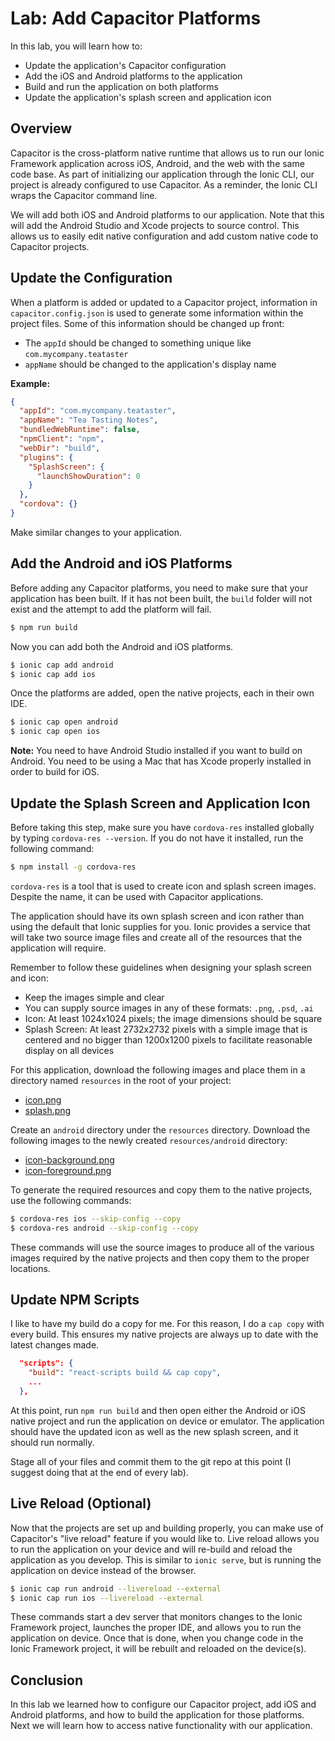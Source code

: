 # Lab: Add Capacitor Platforms

In this lab, you will learn how to:

- Update the application's Capacitor configuration
- Add the iOS and Android platforms to the application
- Build and run the application on both platforms
- Update the application's splash screen and application icon

## Overview

Capacitor is the cross-platform native runtime that allows us to run our Ionic Framework application across iOS, Android, and the web with the same code base. As part of initializing our application through the Ionic CLI, our project is already configured to use Capacitor. As a reminder, the Ionic CLI wraps the Capacitor command line.

We will add both iOS and Android platforms to our application. Note that this will add the Android Studio and Xcode projects to source control. This allows us to easily edit native configuration and add custom native code to Capacitor projects.

## Update the Configuration

When a platform is added or updated to a Capacitor project, information in `capacitor.config.json` is used to generate some information within the project files. Some of this information should be changed up front:

- The `appId` should be changed to something unique like `com.mycompany.teataster`
- `appName` should be changed to the application's display name

**Example:**

```json
{
  "appId": "com.mycompany.teataster",
  "appName": "Tea Tasting Notes",
  "bundledWebRuntime": false,
  "npmClient": "npm",
  "webDir": "build",
  "plugins": {
    "SplashScreen": {
      "launchShowDuration": 0
    }
  },
  "cordova": {}
}
```

Make similar changes to your application.

## Add the Android and iOS Platforms

Before adding any Capacitor platforms, you need to make sure that your application has been built. If it has not been built, the `build` folder will not exist and the attempt to add the platform will fail.

```bash
$ npm run build
```

Now you can add both the Android and iOS platforms.

```bash
$ ionic cap add android
$ ionic cap add ios
```

Once the platforms are added, open the native projects, each in their own IDE.

```bash
$ ionic cap open android
$ ionic cap open ios
```

**Note:** You need to have Android Studio installed if you want to build on Android. You need to be using a Mac that has Xcode properly installed in order to build for iOS.

## Update the Splash Screen and Application Icon

Before taking this step, make sure you have `cordova-res` installed globally by typing `cordova-res --version`. If you do not have it installed, run the following command:

```bash
$ npm install -g cordova-res
```

`cordova-res` is a tool that is used to create icon and splash screen images. Despite the name, it can be used with Capacitor applications.

The application should have its own splash screen and icon rather than using the default that Ionic supplies for you. Ionic provides a service that will take two source image files and create all of the resources that the application will require.

Remember to follow these guidelines when designing your splash screen and icon:

- Keep the images simple and clear
- You can supply source images in any of these formats: `.png`, `.psd`, `.ai`
- Icon: At least 1024x1024 pixels; the image dimensions should be square
- Splash Screen: At least 2732x2732 pixels with a simple image that is centered and no bigger than 1200x1200 pixels to facilitate reasonable display on all devices

For this application, download the following images and place them in a directory named `resources` in the root of your project:

- <a download href="/assets/packages/ionic-react/icon.png">icon.png</a>
- <a download href="/assets/packages/ionic-react/splash.png">splash.png</a>

Create an `android` directory under the `resources` directory. Download the following images to the newly created `resources/android` directory:

- <a download href="/assets/packages/ionic-react/icon-background.png">icon-background.png</a>
- <a download href="/assets/packages/ionic-react/icon-foreground.png">icon-foreground.png</a>

To generate the required resources and copy them to the native projects, use the following commands:

```bash
$ cordova-res ios --skip-config --copy
$ cordova-res android --skip-config --copy
```

These commands will use the source images to produce all of the various images required by the native projects and then copy them to the proper locations.

## Update NPM Scripts

I like to have my build do a copy for me. For this reason, I do a `cap copy` with every build. This ensures my native projects are always up to date with the latest changes made.

```JSON
  "scripts": {
    "build": "react-scripts build && cap copy",
    ...
  },
```

At this point, run `npm run build` and then open either the Android or iOS native project and run the application on device or emulator. The application should have the updated icon as well as the new splash screen, and it should run normally.

Stage all of your files and commit them to the git repo at this point (I suggest doing that at the end of every lab).

## Live Reload (Optional)

Now that the projects are set up and building properly, you can make use of Capacitor's "live reload" feature if you would like to. Live reload allows you to run the application on your device and will re-build and reload the application as you develop. This is similar to `ionic serve`, but is running the application on device instead of the browser.

```bash
$ ionic cap run android --livereload --external
$ ionic cap run ios --livereload --external
```

These commands start a dev server that monitors changes to the Ionic Framework project, launches the proper IDE, and allows you to run the application on device. Once that is done, when you change code in the Ionic Framework project, it will be rebuilt and reloaded on the device(s).

## Conclusion

In this lab we learned how to configure our Capacitor project, add iOS and Android platforms, and how to build the application for those platforms. Next we will learn how to access native functionality with our application.

